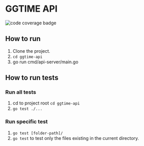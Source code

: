 # GGTIME API
![code coverage badge](https://github.com/Alastair7/ggtime-api/actions/workflows/ci.yml/badge.svg)
## How to run
1. Clone the project.
2. `cd ggtime-api`
3. go run cmd/api-server/main.go

## How to run tests
### Run all tests
1. cd to project root `cd ggtime-api`
2. `go test ./...`

### Run specific test
1. `go test [folder-path]/`
2. `go test` to test only the files existing in the current directory.
